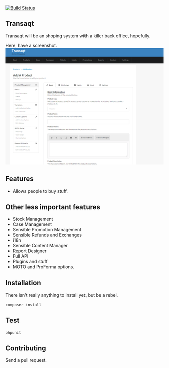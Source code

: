[![Build Status](https://travis-ci.org/waxim/transaqt.svg?branch=master)](https://travis-ci.org/waxim/transaqt)

## Transaqt
Transaqt will be an shoping system with a killer back office, hopefully.

Here, have a screenshot.
![The add product page](./screenshot.png)

## Features
- Allows people to buy stuff.

## Other less important features
- Stock Management
- Case Management
- Sensible Promotion Management
- Sensible Refunds and Exchanges
- i18n
- Sensible Content Manager
- Report Designer
- Full API
- Plugins and stuff
- MOTO and ProForma options.

## Installation
There isn't really anything to install yet, but be a rebel.
```php
composer install
```

## Test
```php
phpunit
```

## Contributing
Send a pull request.
